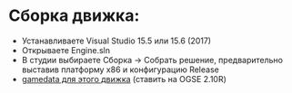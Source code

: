 # Сборка движка:
* Устанавливаете Visual Studio 15.5 или 15.6 (2017)
* Открываете Engine.sln
* В студии выбираете Сборка -> Собрать решение, предварительно выставив платформу x86 и конфигурацию Release
* [gamedata для этого движка](https://github.com/KRodinn/OGSE_0693_Optimized/tree/ogsr_engine)  (ставить на OGSE 2.10R)
